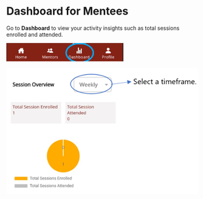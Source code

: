 # Dashboard for Mentees

Go to **Dashboard** to view your activity insights such as total sessions enrolled and attended. 

<div class="img_callout">

![](media/dashboard-icon.png)

</div>


<div class="img_callout">

![](media/mentee-dashboard.PNG)

</div>